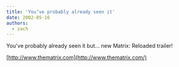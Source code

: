 ```yaml
---
title: 'You’ve probably already seen it'
date: 2002-05-16
authors:
  - zach
---
```


You've probably already seen it but... new Matrix: Reloaded trailer!

[http://www.thematrix.com](http://www.thematrix.com/)
